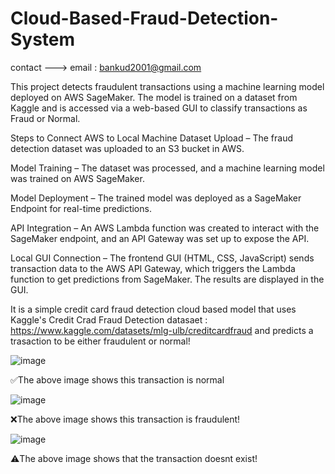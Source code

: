 # Cloud-Based-Fraud-Detection-System

contact ---> email : bankud2001@gmail.com


This project detects fraudulent transactions using a machine learning model deployed on AWS SageMaker. The model is trained on a dataset from Kaggle and is accessed via a web-based GUI to classify transactions as Fraud or Normal.

Steps to Connect AWS to Local Machine
Dataset Upload – The fraud detection dataset was uploaded to an S3 bucket in AWS.

Model Training – The dataset was processed, and a machine learning model was trained on AWS SageMaker.

Model Deployment – The trained model was deployed as a SageMaker Endpoint for real-time predictions.

API Integration – An AWS Lambda function was created to interact with the SageMaker endpoint, and an API Gateway was set up to expose the API.

Local GUI Connection – The frontend GUI (HTML, CSS, JavaScript) sends transaction data to the AWS API Gateway, which triggers the Lambda function to get predictions from SageMaker. The results are displayed in the GUI.





It is a simple credit card fraud detection cloud based model that uses Kaggle's Credit Crad Fraud Detection datasaet : https://www.kaggle.com/datasets/mlg-ulb/creditcardfraud and predicts a trasaction to be either fraudulent or normal!



![image](https://github.com/user-attachments/assets/a6606f35-548e-4af9-8e15-85a56a67a5f8)

✅The above image shows this transaction is normal




![image](https://github.com/user-attachments/assets/c771334f-6f12-4df3-8475-d68fef497527)

❌The above image shows this transaction is fraudulent!



![image](https://github.com/user-attachments/assets/9de98004-ff28-4422-8731-e777b7b44aab)

⚠️The above image shows that the transaction doesnt exist!
